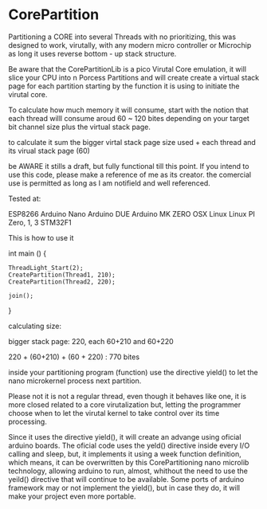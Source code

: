 # CorePartition
Partitioning a CORE into several Threads with no prioritizing, this was designed to work, virutally, with any modern micro controller or Microchip as long it uses reverse bottom - up stack structure.

Be aware that the CorePartitionLib is a pico Virutal Core emulation, it will slice your CPU into n Porcess Partitions and will create create a virtual stack page for each partition starting by the function it is using to initiate the virutal core.

To calculate how much memory it will consume, start with the notion that each thread willl consume aroud 60 ~ 120 bites depending on your target bit channel size plus the virtual stack page. 

 to calculate it sum the bigger virtal stack page size used + each thread and its virual stack page (60)

be AWARE it stills a draft, but fully functional till this point. If you intend  to use this code, please make a reference of me as its creator. the comercial use is permitted as long as I am notifield and well referenced.

Tested at:

   ESP8266
   Arduino Nano
   Arduino DUE
   Arduino MK ZERO
   OSX
   Linux
   Linux PI Zero, 1, 3 
   STM32F1

This is how to use it 


int main ()
{

    ThreadLight_Start(2);   
    CreatePartition(Thread1, 210);
    CreatePartition(Thread2, 220);

    join();
}

calculating size: 

bigger stack page: 220, each 60+210 and 60+220 

220 + (60+210) + (60 + 220) : 770 bites 

inside your partitioning program (function) use the directive yield() to let the nano microkernel process next partition.

Please not it is not a regular thread, even though it behaves like one, it is more closed related to a core virutalization but, letting the programmer choose when to let the virutal kernel to take control over its time processing.

Since it uses the directive yield(), it will create an advange using oficial arduino boards. The oficial code uses the yeld() directive inside every I/O calling and sleep, but, it implements it using a week function definition, which means, it can be overwritten by this CorePartitioning nano microlib technology, allowing arduino to run, almost, whithout the need to use the yeild() directive that will continue to be available. Some ports of arduino framework may or not implement the yield(), but in case they do, it will make your project even more portable.


